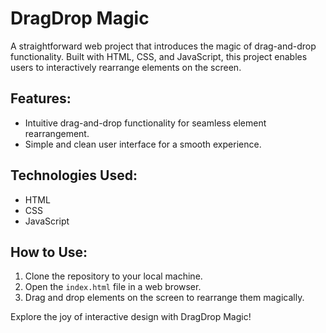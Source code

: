 # DragDrop Magic

A straightforward web project that introduces the magic of drag-and-drop functionality. Built with HTML, CSS, and JavaScript, this project enables users to interactively rearrange elements on the screen.

## Features:

- Intuitive drag-and-drop functionality for seamless element rearrangement.
- Simple and clean user interface for a smooth experience.

## Technologies Used:

- HTML
- CSS
- JavaScript

## How to Use:

1. Clone the repository to your local machine.
2. Open the `index.html` file in a web browser.
3. Drag and drop elements on the screen to rearrange them magically.

Explore the joy of interactive design with DragDrop Magic!

